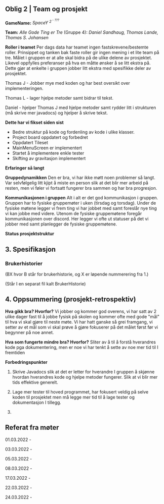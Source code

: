 ## Oblig 2 | Team og prosjekt

**GameName:** *SpaceY <sup>2<sup/> - ???*

**Team:** *Alle Gode Ting er Tre* (Gruppe 4): *Daniel Sandhaug, Thomas Lande, Thomas S. Johansen*

**Roller i teamet**
Per dags data har teamet ingen fastskrevene/bestemte roller. Prinsippet og tanken bak faste roller gir ingen mening i et lite team på tre. Målet i gruppen er at alle skal bidra på de ulike delene av prosjektet. Likevel oppfylles preferanser på hva en måtte ønsker å se litt ekstra på. Dette gjør at enkelte i gruppen jobber litt ekstra med spesifikke deler av prosjektet.

Thomas J - Jobber mye med koden og har best oversikt over implementeringen.

Thomas L - lager hjelpe metoder samt bidrar til tekst.

Daniel - hjelper Thomas J med hjelpe metoder samt rydder litt i strukturen (må skrive mer javadocs) og hjelper å skrive tekst.

**Dette har vi fikset siden sist**
* Bedre struktur på kode og fordenling av kode i ulike klasser.
* Project board oppdatert og forbedret
* Oppdatert Tileset
* MainMenuScreen er implementert
* Startet å implementere enkle tester
* Skifting av gravitasjon implementert

**Erfaringer så langt**


**Gruppedynamikken**
Den er bra, vi har ikke møtt noen problemer så langt. Var selvfølgelig litt kjipt å miste en person slik at det blir mer arbeid på resten,
men vi føler vi fortsatt fungerer bra sammen og har bra progresjon.


**Kommunikasjonen i gruppen**
Alt i alt er det god kommunikasjon i gruppen. Gruppen har to fysiske gruppemøter i uken (tirsdag og torsdag). Under de fysiske møtene legger vi frem ting vi har jobbet med samt foreslår nye ting vi kan jobbe med videre. Utenom de fysiske gruppemøtene foregår kommunikasjonen over discord. Her legger vi ofte ut statuser på det vi jobber med samt planlegger de fysiske gruppemøtene.

**Status prosjektstruktur**




## 3. Spesifikasjon

### Brukerhistorier
(BX hvor B står for brukerhistorie, og X er løpende nummerering fra 1.)

(Står I en separat fil kalt BrukerHistorie)

## 4. Oppsummering (prosjekt-retrospektiv)

**Hva gikk bra? Hvorfor?**
Vi jobber og kommer god overens, vi har satt av 2 ulike dager fast til å jobbe
fysisk på skolen og kommer ofte med gode "mål" til hva vi skal gjøre til neste møte.
Vi har hatt ganske så grei framgang, vi setter av et mål som vi skal prøve å gjøre fokuserer på
det målet først før vi begynner på noe annet.

**Hva som fungerte mindre bra? Hvorfor?**
Sliter av å til å forstå hverandres kode pga dokumentering, men er noe vi har tenkt å sette av noe mer tid til
I fremtiden

**Forbedringspunkter**

1) Skrive Javadocs slik at det er letter for hverandre I gruppen å skjønne hvordan hverandres kode
   og hjelpe metoder fungerer. Slik at vi blir mer tids effektive generelt.

2) Lage mer tester til hoved programmet, har fokusert veldig på selve koden til prosjektet
   men må legge mer tid til å lage tester og dokumentasjon I tillegg.

3) 


## Referat fra møter

01.03.2022 - 

03.03.2022 -

05.03.2022 - 

08.03.2022 -

17.03.2022 -

22.03.2022 -

24.03.2022 -



